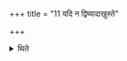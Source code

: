 +++
title = "11 यदि न द्विष्यादाखुस्ते"

+++

<details><summary>थिते</summary>

11. If one does not hate anyone one should say ākhuste paśuḥ...
</details>
